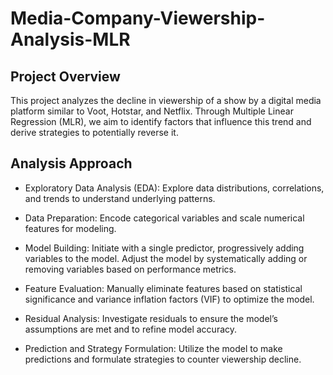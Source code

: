 # Media-Company-Viewership-Analysis-MLR
## Project Overview

This project analyzes the decline in viewership of a show by a digital media platform similar to Voot, Hotstar, and Netflix. Through Multiple Linear Regression (MLR), we aim to identify factors that influence this trend and derive strategies to potentially reverse it.

## Analysis Approach

- Exploratory Data Analysis (EDA): Explore data distributions, correlations, and trends to understand underlying patterns.
  
- Data Preparation: Encode categorical variables and scale numerical features for modeling.
  
- Model Building: Initiate with a single predictor, progressively adding variables to the model. Adjust the model by systematically adding or removing variables based on performance metrics.
  
- Feature Evaluation: Manually eliminate features based on statistical significance and variance inflation factors (VIF) to optimize the model.
  
- Residual Analysis: Investigate residuals to ensure the model’s assumptions are met and to refine model accuracy.
  
- Prediction and Strategy Formulation: Utilize the model to make predictions and formulate strategies to counter viewership decline.
